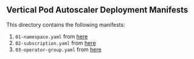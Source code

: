 ## Vertical Pod Autoscaler Deployment Manifests

This directory contains the following manifests:

1. `01-namespace.yaml` from [here](../../../../dp-terraform/helm/rhacs-terraform/charts/vertical-pod-autoscaler/templates/01-namespace.yaml)
1. `02-subscription.yaml` from [here](../../../../dp-terraform/helm/rhacs-terraform/charts/vertical-pod-autoscaler/templates/02-subscription.yaml)
1. `03-operator-group.yaml` from [here](../../../../dp-terraform/helm/rhacs-terraform/charts/vertical-pod-autoscaler/templates/03-operator-group.yaml)

